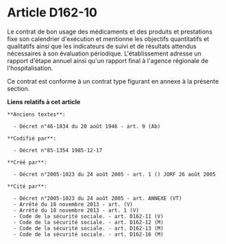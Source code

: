 # Article D162-10

Le contrat de bon usage des médicaments et des produits et prestations fixe son calendrier d'exécution et mentionne les
objectifs quantitatifs et qualitatifs ainsi que les indicateurs de suivi et de résultats attendus nécessaires à son
évaluation périodique. L'établissement adresse un rapport d'étape annuel ainsi qu'un rapport final à l'agence régionale de
l'hospitalisation.

Ce contrat est conforme à un contrat type figurant en annexe à la présente section.

**Liens relatifs à cet article**

	**Anciens textes**:

	  - Décret n°46-1834 du 20 août 1946 - art. 9 (Ab)

	**Codifié par**:

	  - Décret n°85-1354 1985-12-17

	**Créé par**:

	  - Décret n°2005-1023 du 24 août 2005 - art. 1 () JORF 26 août 2005

	**Cité par**:

	  - Décret n°2005-1023 du 24 août 2005 - art. ANNEXE (VT)
	  - Arrêté du 18 novembre 2013 - art. (V)
	  - Arrêté du 18 novembre 2013 - art. 1 (V)
	  - Code de la sécurité sociale. - art. D162-11 (V)
	  - Code de la sécurité sociale. - art. D162-12 (M)
	  - Code de la sécurité sociale. - art. D162-13 (M)
	  - Code de la sécurité sociale. - art. D162-16 (M)
